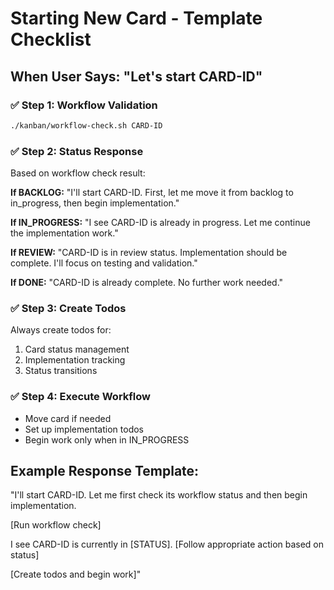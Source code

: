 # Starting New Card - Template Checklist

## When User Says: "Let's start CARD-ID"

### ✅ Step 1: Workflow Validation
```bash
./kanban/workflow-check.sh CARD-ID
```

### ✅ Step 2: Status Response
Based on workflow check result:

**If BACKLOG:**
"I'll start CARD-ID. First, let me move it from backlog to in_progress, then begin implementation."

**If IN_PROGRESS:**
"I see CARD-ID is already in progress. Let me continue the implementation work."

**If REVIEW:**
"CARD-ID is in review status. Implementation should be complete. I'll focus on testing and validation."

**If DONE:**
"CARD-ID is already complete. No further work needed."

### ✅ Step 3: Create Todos
Always create todos for:
1. Card status management
2. Implementation tracking
3. Status transitions

### ✅ Step 4: Execute Workflow
- Move card if needed
- Set up implementation todos
- Begin work only when in IN_PROGRESS

## Example Response Template:

"I'll start CARD-ID. Let me first check its workflow status and then begin implementation.

[Run workflow check]

I see CARD-ID is currently in [STATUS]. [Follow appropriate action based on status]

[Create todos and begin work]"